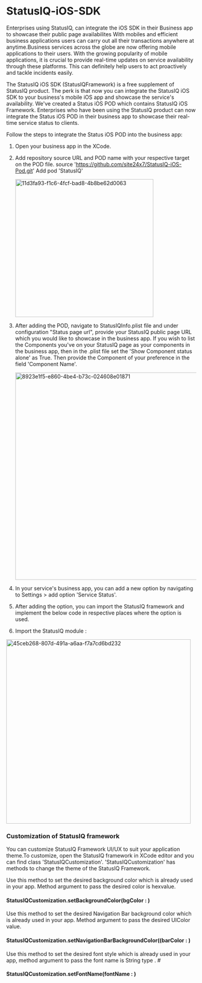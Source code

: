 # StatusIQ-iOS-SDK
Enterprises using StatusIQ, can integrate the iOS SDK in their Business app to showcase their public page availabilites
With mobiles and efficient business applications users can carry out all their transactions anywhere at anytime.Business services across the globe are now offering mobile applications to their users. With the growing popularity of mobile applications, it is crucial to provide real-time updates on service availability through these platforms. This can definitely help users to act proactively and tackle incidents easily.

The StatusIQ iOS SDK (StatusIQFramework) is a free supplement of StatusIQ product. The perk is that now you can integrate the StatusIQ iOS SDK to your business's mobile iOS app and showcase the service's availability. We've created a Status iOS POD which contains StatusIQ iOS Framework. Enterprises who have been using the StatusIQ product can now  integrate the Status iOS POD in their business app to showcase their real-time  service status to clients.



Follow the steps to integrate the Status iOS POD into the business app:

1. Open your business app in the XCode. 
2. Add repository source URL and POD name with your respective target on the POD file. 
	source 'https://github.com/site24x7/StatusIQ-iOS-Pod.git' 
           Add pod 'StatusIQ'
				
	<img width="366" alt="11d3fa93-f1c6-4fcf-bad8-4b8be62d0063" src="https://user-images.githubusercontent.com/6861082/116873005-93a0d500-ac34-11eb-9360-5c162366e325.png">
3. After adding the  POD, navigate to StatusIQInfo.plist file and under configuration "Status page url", provide  your StatusIQ public page URL which you would like to showcase in the business app.  If you wish to list the Components you've on your StatusIQ page as your components in the business app, then in the .plist file set the 'Show Component status alone' as True. Then provide the Component of your preference in the field 'Component Name'.
	
	<img width="550" alt="8923e1f5-e860-4be4-b73c-024608e01871" src="https://user-images.githubusercontent.com/6861082/116873587-9223dc80-ac35-11eb-8b03-9c77be23b207.png">


4. In your service's business app, you can add a new option by navigating to Settings  > add option 'Service Status'. 
5. After adding the option, you can import the StatusIQ framework and implement the below code in respective places  where the option is used.
6. Import the StatusIQ module :
<img width="489" alt="45ceb268-807d-491a-a6aa-f7a7cd6bd232" src="https://user-images.githubusercontent.com/6861082/116873676-b384c880-ac35-11eb-9675-7af4414cd82c.png">
  


### Customization of StatusIQ framework 


You can customize  StatusIQ Framework UI/UX to suit your application theme.To customize,  open the StatusIQ framework in XCode editor and you can find class 'StatusIQCustomization'. 'StatusIQCustomization' has methods to change the theme of the StatusIQ Framework.

Use this method to set the desired background color which is already used in your app. Method argument to pass the desired color is hexvalue. 
#### StatusIQCustomization.setBackgroundColor(bgColor : <hexvalue>)

Use this method to set the desired Navigation Bar background color which is already used in your app. Method argument to pass the desired UIColor value. 
#### StatusIQCustomization.setNavigationBarBackgroundColor((barColor : <UIColor>)

Use this method to set the desired font style which is already used in your app, method argument to pass the font name is String type . # 
#### StatusIQCustomization.setFontName(fontName : <String>)








